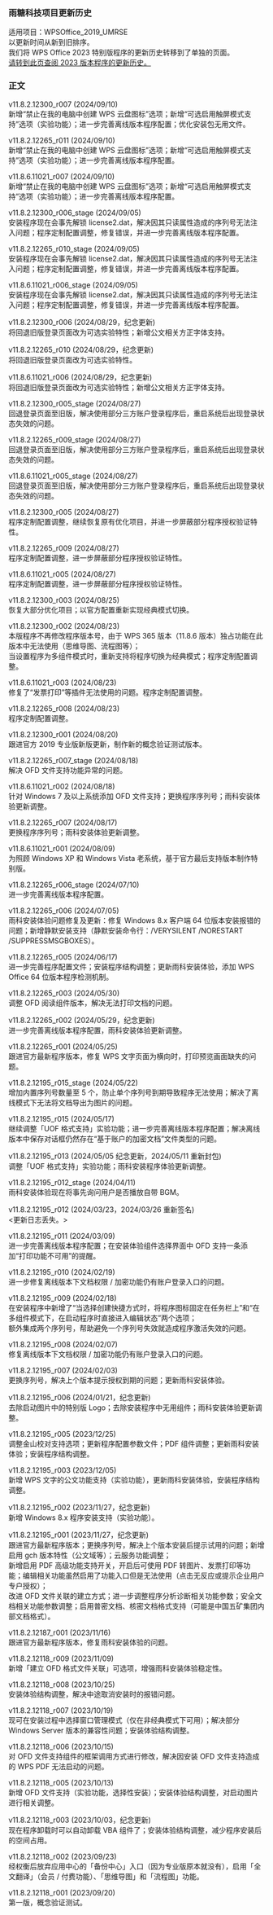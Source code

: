 ### 雨糖科技项目更新历史
适用项目：WPSOffice_2019_UMRSE<br>
以更新时间从新到旧排序。<br>
我们将 WPS Office 2023 特别版程序的更新历史转移到了单独的页面。<br>
[请转到此页查阅 2023 版本程序的更新历史。](https://github.com/RainCandyTech/RCProject_UpdateHistory/blob/main/WPSOffice_2023_UMRSE.md)

### 正文
v11.8.2.12300_r007 (2024/09/10)<br>
新增“禁止在我的电脑中创建 WPS 云盘图标”选项；新增“可选启用触屏模式支持”选项（实验功能）；进一步完善离线版本程序配置；优化安装包无用文件。

v11.8.2.12265_r011 (2024/09/10)<br>
新增“禁止在我的电脑中创建 WPS 云盘图标”选项；新增“可选启用触屏模式支持”选项（实验功能）；进一步完善离线版本程序配置。

v11.8.6.11021_r007 (2024/09/10)<br>
新增“禁止在我的电脑中创建 WPS 云盘图标”选项；新增“可选启用触屏模式支持”选项（实验功能）；进一步完善离线版本程序配置。

v11.8.2.12300_r006_stage (2024/09/05)<br>
安装程序现在会事先解锁 license2.dat，解决因其只读属性造成的序列号无法注入问题；程序定制配置调整，修复错误，并进一步完善离线版本程序配置。

v11.8.2.12265_r010_stage (2024/09/05)<br>
安装程序现在会事先解锁 license2.dat，解决因其只读属性造成的序列号无法注入问题；程序定制配置调整，修复错误，并进一步完善离线版本程序配置。

v11.8.6.11021_r006_stage (2024/09/05)<br>
安装程序现在会事先解锁 license2.dat，解决因其只读属性造成的序列号无法注入问题；程序定制配置调整，修复错误，并进一步完善离线版本程序配置。

v11.8.2.12300_r006 (2024/08/29，纪念更新)<br>
将回退旧版登录页面改为可选实验特性；新增公文相关方正字体支持。

v11.8.2.12265_r010 (2024/08/29，纪念更新)<br>
将回退旧版登录页面改为可选实验特性。

v11.8.6.11021_r006 (2024/08/29，纪念更新)<br>
将回退旧版登录页面改为可选实验特性；新增公文相关方正字体支持。

v11.8.2.12300_r005_stage (2024/08/27)<br>
回退登录页面至旧版，解决使用部分三方账户登录程序后，重启系统后出现登录状态失效的问题。

v11.8.2.12265_r009_stage (2024/08/27)<br>
回退登录页面至旧版，解决使用部分三方账户登录程序后，重启系统后出现登录状态失效的问题。

v11.8.6.11021_r005_stage (2024/08/27)<br>
回退登录页面至旧版，解决使用部分三方账户登录程序后，重启系统后出现登录状态失效的问题。

v11.8.2.12300_r005 (2024/08/27)<br>
程序定制配置调整，继续恢复原有优化项目，并进一步屏蔽部分程序授权验证特性。

v11.8.2.12265_r009 (2024/08/27)<br>
程序定制配置调整，进一步屏蔽部分程序授权验证特性。

v11.8.6.11021_r005 (2024/08/27)<br>
程序定制配置调整，进一步屏蔽部分程序授权验证特性。

v11.8.2.12300_r003 (2024/08/25)<br>
恢复大部分优化项目；以官方配置重新实现经典模式切换。

v11.8.2.12300_r002 (2024/08/23)<br>
本版程序不再修改程序版本号，由于 WPS 365 版本（11.8.6 版本）独占功能在此版本中无法使用（思维导图、流程图等）；<br>
当设置程序为多组件模式时，重新支持将程序切换为经典模式；程序定制配置调整。

v11.8.6.11021_r003 (2024/08/23)<br>
修复了“发票打印”等插件无法使用的问题。程序定制配置调整。

v11.8.2.12265_r008 (2024/08/23)<br>
程序定制配置调整。

v11.8.2.12300_r001 (2024/08/20)<br>
跟进官方 2019 专业版新版更新，制作新的概念验证测试版本。

v11.8.2.12265_r007_stage (2024/08/18)<br>
解决 OFD 文件支持功能异常的问题。

v11.8.6.11021_r002 (2024/08/18)<br>
针对 Windows 7 及以上系统添加 OFD 文件支持；更换程序序列号；雨科安装体验更新调整。

v11.8.2.12265_r007 (2024/08/17)<br>
更换程序序列号；雨科安装体验更新调整。

v11.8.6.11021_r001 (2024/08/09)<br>
为照顾 Windows XP 和 Windows Vista 老系统，基于官方最后支持版本制作特别版。

v11.8.2.12265_r006_stage (2024/07/10)<br>
进一步完善离线版本程序配置。

v11.8.2.12265_r006 (2024/07/05)<br>
雨科安装体验问题修复及更新：修复 Windows 8.x 客户端 64 位版本安装报错的问题；新增静默安装支持（静默安装命令行：/VERYSILENT /NORESTART /SUPPRESSMSGBOXES）。

v11.8.2.12265_r005 (2024/06/17)<br>
进一步完善程序配置文件；安装程序结构调整；更新雨科安装体验，添加 WPS Office 64 位版本程序检测机制。

v11.8.2.12265_r003 (2024/05/30)<br>
调整 OFD 阅读组件版本，解决无法打印文档的问题。

v11.8.2.12265_r002 (2024/05/29，纪念更新)<br>
进一步完善离线版本程序配置，雨科安装体验更新调整。

v11.8.2.12265_r001 (2024/05/25)<br>
跟进官方最新程序版本，修复 WPS 文字页面为横向时，打印预览画面缺失的问题。

v11.8.2.12195_r015_stage (2024/05/22)<br>
增加内置序列号数量至 5 个，防止单个序列号到期导致程序无法使用；解决了离线模式下无法将文档导出为图片的问题。

v11.8.2.12195_r015 (2024/05/17)<br>
继续调整「UOF 格式支持」实验功能；进一步完善离线版本程序配置；解决离线版本中保存对话框仍然存在“基于账户的加密文档”文件类型的问题。

v11.8.2.12195_r013 (2024/05/05 纪念更新，2024/05/11 重新封包)<br>
调整「UOF 格式支持」实验功能；雨科安装程序体验更新调整。

v11.8.2.12195_r012_stage (2024/04/11)<br>
雨科安装体验现在将事先询问用户是否播放自带 BGM。

v11.8.2.12195_r012 (2024/03/23，2024/03/26 重新签名)<br>
<更新日志丢失。>

v11.8.2.12195_r011 (2024/03/09)<br>
进一步完善离线版本程序配置；在安装体验组件选择界面中 OFD 支持一条添加“打印功能不可用”的提醒。

v11.8.2.12195_r010 (2024/02/19)<br>
进一步修复离线版本下文档权限 / 加密功能仍有账户登录入口的问题。

v11.8.2.12195_r009 (2024/02/18)<br>
在安装程序中新增了“当选择创建快捷方式时，将程序图标固定在任务栏上”和“在多组件模式下，在启动程序时直接进入编辑状态”两个选项；<br>
额外集成两个序列号，帮助避免一个序列号失效就造成程序激活失效的问题。

v11.8.2.12195_r008 (2024/02/07)<br>
修复离线版本下文档权限 / 加密功能仍有账户登录入口的问题。

v11.8.2.12195_r007 (2024/02/03)<br>
更换序列号，解决上个版本提示授权到期的问题；更新雨科安装体验。

v11.8.2.12195_r006 (2024/01/21，纪念更新)<br>
去除启动图片中的特别版 Logo；去除安装程序中无用组件；雨科安装体验更新调整。

v11.8.2.12195_r005 (2023/12/25)<br>
调整金山校对支持选项；更新程序配置参数文件；PDF 组件调整；更新雨科安装体验；安装程序结构调整。

v11.8.2.12195_r003 (2023/12/05)<br>
新增 WPS 文字的公文功能支持（实验功能），更新雨科安装体验，安装程序结构调整。

v11.8.2.12195_r002 (2023/11/27，纪念更新)<br>
新增 Windows 8.x 程序安装支持（实验功能）。

v11.8.2.12195_r001 (2023/11/27，纪念更新)<br>
跟进官方最新程序版本；更换序列号，解决上个版本安装后提示试用的问题；新增启用 gch 版本特性（公文域等）；云服务功能调整；<br>
新增启用 PDF 高级功能支持开关，开启后可使用 PDF 转图片、发票打印等功能；编辑相关功能虽然启用了功能入口但是无法使用（点击无反应或提示企业用户专户授权）；<br>
改进 OFD 文件关联的建立方式；进一步调整程序分析诊断相关功能参数；安全文档相关功能参数调整；启用普密文档、核密文档格式支持（可能是中国五矿集团内部文档格式）。

v11.8.2.12187_r001 (2023/11/16)<br>
跟进官方最新程序版本，修复雨科安装体验的问题。

v11.8.2.12118_r009 (2023/11/09)<br>
新增「建立 OFD 格式文件关联」可选项，增强雨科安装体验稳定性。

v11.8.2.12118_r008 (2023/10/25)<br>
安装体验结构调整，解决中途取消安装时的报错问题。

v11.8.2.12118_r007 (2023/10/19)<br>
现可在安装过程中选择窗口管理模式（仅在非经典模式下可用）；解决部分 Windows Server 版本的兼容性问题；安装体验结构调整。

v11.8.2.12118_r006 (2023/10/15)<br>
对 OFD 文件支持组件的框架调用方式进行修改，解决因安装 OFD 文件支持造成的 WPS PDF 无法启动的问题。

v11.8.2.12118_r005 (2023/10/13)<br>
新增 OFD 文件支持（实验功能，选择性安装）；安装体验结构调整，对启动图片进行相关调整。

v11.8.2.12118_r003 (2023/10/03，纪念更新)<br>
现在程序卸载时可以自动卸载 VBA 组件了；安装体验结构调整，减少程序安装后的空间占用。

v11.8.2.12118_r002 (2023/09/23)<br>
经权衡后放弃应用中心的「备份中心」入口（因为专业版原本就没有），启用「全文翻译」（会员 / 付费功能）、「思维导图」和「流程图」功能。

v11.8.2.12118_r001 (2023/09/20)<br>
第一版，概念验证测试。
